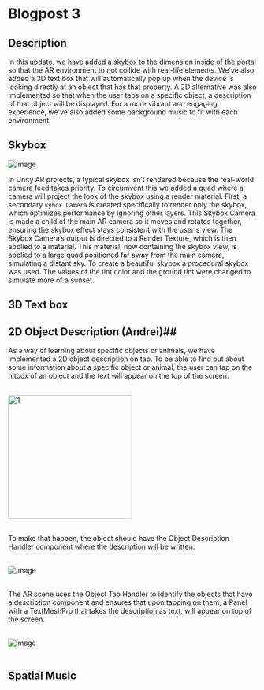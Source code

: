 # Blogpost 3 #

## Description ##

In this update, we have added a skybox to the dimension inside of the portal so that the AR environment to not collide with real-life elements. We've also added a 3D text box that will automatically pop up when the device is looking directly at an object that has that property. A 2D alternative was also implemented so that when the user taps on a specific object, a description of that object will be displayed. For a more vibrant and engaging experience, we've also added some background music to fit with each environment. 

## Skybox ##  
![image](https://github.com/user-attachments/assets/b0faed82-3aab-4388-a5d5-6d3a1b17e26b)

In Unity AR projects, a typical skybox isn’t rendered because the real-world camera feed takes priority. To circumvent this we added a quad where a camera will project the look of the skybox using a render material. 
First, a secondary `kybox Camera` is created specifically to render only the skybox, which optimizes performance by ignoring other layers. This Skybox Camera is made a child of the main AR camera so it moves and rotates together, ensuring the skybox effect stays consistent with the user's view. The Skybox Camera’s output is directed to a Render Texture, which is then applied to a material. This material, now containing the skybox view, is applied to a large quad positioned far away from the main camera, simulating a distant sky.
To create a beautiful skybox a procedural skybox was used. The values of the tint color and the ground tint were changed to simulate more of a sunset.

## 3D Text box ##  

## 2D Object Description (Andrei)##

As a way of learning about specific objects or animals, we have implemented a 2D object description on tap. To be able to find out about some information about a specific object or animal, the user can tap on the hitbox of an object and the text will appear on the top of the screen.
  
<br><img width="251" alt="1" src="https://github.com/user-attachments/assets/7dc4c8d9-a675-4f50-9f57-a1abd08b3c1a"><br><br>

To make that happen, the object should have the Object Description Handler component where the description will be written.

<br>![image](https://github.com/user-attachments/assets/30e37681-72f2-4c4f-8f20-a1bcfeea84d1)<br><br>

The AR scene uses the Object Tap Handler to identify the objects that have a description component and ensures that upon tapping on them, a Panel with a TextMeshPro that takes the description as text, will appear on top of the screen.

<br>![image](https://github.com/user-attachments/assets/71b507a3-e88c-44de-872d-05c6791299d9)<br><br>

## Spatial Music ##  
